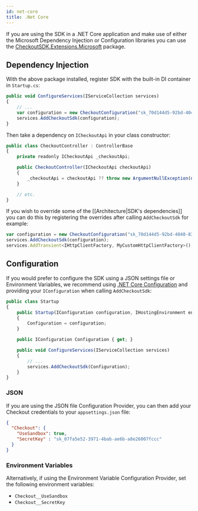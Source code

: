 ```yaml
---
id: net-core
title: .Net Core
---
```



If you are using the SDK in a .NET Core application and make use of either the Microsoft Dependency Injection or Configuration libraries you can use the [CheckoutSDK.Extensions.Microsoft](https://www.nuget.org/packages/CheckoutSDK.Extensions.Microsoft) package.

## Dependency Injection

With the above package installed, register SDK with the built-in DI container in `Startup.cs`:

```jsx
public void ConfigureServices(IServiceCollection services)
{
    // ...
    var configuration = new CheckoutConfiguration("sk_70d144d5-92bd-4040-83cf-faeb978b3d75", useSandbox: true);
    services.AddCheckoutSdk(configuration);    
}
```

Then take a dependency on `ICheckoutApi` in your class constructor:

```jsx
public class CheckoutController : ControllerBase
{
    private readonly ICheckoutApi _checkoutApi;

    public CheckoutController(ICheckoutApi checkoutApi)
    {
        _checkoutApi = checkoutApi ?? throw new ArgumentNullException(nameof(checkoutApi));
    }

    // etc.
}
```

If you wish to override some of the [[Architecture|SDK's dependencies]] you can do this by registering the overrides after calling `AddCheckoutSdk` for example:

```jsx
var configuration = new CheckoutConfiguration("sk_70d144d5-92bd-4040-83cf-faeb978b3d75", useSandbox: true);
services.AddCheckoutSdk(configuration);    
services.AddTransient<IHttpClientFactory, MyCustomHttpClientFactory>();
```

## Configuration

If you would prefer to configure the SDK using a JSON settings file or Environment Variables, we recommend using [.NET Core Configuration](https://github.com/aspnet/Configuration) and providing your `IConfiguration` when calling `AddCheckoutSdk`:

```jsx
public class Startup
{
    public Startup(IConfiguration configuration, IHostingEnvironment env)
    {
        Configuration = configuration;
    }

    public IConfiguration Configuration { get; }

    public void ConfigureServices(IServiceCollection services)
    {
        // ...
        services.AddCheckoutSdk(Configuration);    
    }
}
```

### JSON

If you are using the JSON file Configuration Provider, you can then add your Checkout credentials to your `appsettings.json` file:

```json
{
  "Checkout": {
    "UseSandbox": true,
    "SecretKey" : "sk_07fa5e52-3971-4bab-ae6b-a8e26007fccc"
  }
}
```

### Environment Variables

Alternatively, if using the Environment Variable Configuration Provider, set the following environment variables:

- `Checkout__UseSandbox`
- `Checkout__SecretKey`


